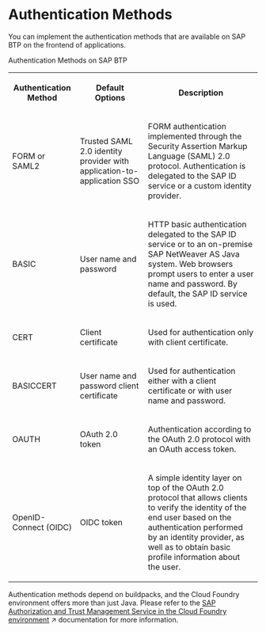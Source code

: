 <!-- loio9751f1b234ac4024a173887c67df1f0d -->

# Authentication Methods

You can implement the authentication methods that are available on SAP BTP on the frontend of applications.

<a name="loio9751f1b234ac4024a173887c67df1f0d__table_qsd_fhg_l2b"/>Authentication Methods on SAP BTP


<table>
<tr>
<th>

Authentication Method



</th>
<th>

Default Options



</th>
<th>

Description



</th>
</tr>
<tr>
<td>

FORM or SAML2



</td>
<td>

Trusted SAML 2.0 identity provider with application-to-application SSO



</td>
<td>

FORM authentication implemented through the Security Assertion Markup Language \(SAML\) 2.0 protocol. Authentication is delegated to the SAP ID service or a custom identity provider.



</td>
</tr>
<tr>
<td>

BASIC



</td>
<td>

User name and password



</td>
<td>

HTTP basic authentication delegated to the SAP ID service or to an on-premise SAP NetWeaver AS Java system. Web browsers prompt users to enter a user name and password. By default, the SAP ID service is used.



</td>
</tr>
<tr>
<td>

CERT



</td>
<td>

Client certificate



</td>
<td>

Used for authentication only with client certificate.



</td>
</tr>
<tr>
<td>

BASICCERT



</td>
<td>

User name and password client certificate



</td>
<td>

Used for authentication either with a client certificate or with user name and password.



</td>
</tr>
<tr>
<td>

OAUTH



</td>
<td>

OAuth 2.0 token



</td>
<td>

Authentication according to the OAuth 2.0 protocol with an OAuth access token.



</td>
</tr>
<tr>
<td>

OpenID-Connect \(OIDC\)



</td>
<td>

OIDC token



</td>
<td>

A simple identity layer on top of the OAuth 2.0 protocol that allows clients to verify the identity of the end user based on the authentication performed by an identity provider, as well as to obtain basic profile information about the user.



</td>
</tr>
</table>

Authentication methods depend on buildpacks, and the Cloud Foundry environment offers more than just Java. Please refer to the [SAP Authorization and Trust Management Service in the Cloud Foundry environment](https://help.sap.com/viewer/65de2977205c403bbc107264b8eccf4b/Cloud/en-US/6373bb7a96114d619bfdfdc6f505d1b9.html "The global account and subaccounts get their users from identity providers. Administrators make sure that users can only access their dedicated subaccount by making sure that there is a dedicated trust relationship only between the identity providers and the respective subaccounts. Developers configure and deploy application-based security artifacts containing authorizations, and administrators assign these authorizations using the SAP BTP cockpit.") :arrow_upper_right: documentation for more information.

